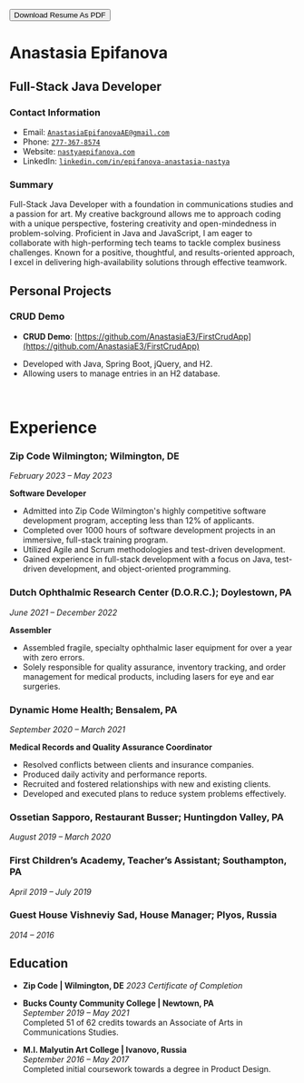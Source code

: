 <!-- <script src="http://code.jquery.com/jquery-1.4.2.min.js"></script> <script> var x = document.getElementsByClassName("site-footer-credits"); setTimeout(() => { x[0].remove(); }, 10); </script> -->

<div class="header-bar"></div>
 <link rel="stylesheet" type="text/css" media="all" href="./style.css" />
 <script>
    function downloadAsPDF() {
        // Assuming the PDF file is named 'sample.pdf' and resides in the same directory as your README.md
        window.location.href = 'resume.pdf';
    }
</script>
<meta property="og:title" content="Dean-Walls-Public-Portfolio" />

<button onclick="downloadAsPDF()">Download Resume As PDF</button> 

# Anastasia Epifanova 

## Full-Stack Java Developer

### Contact Information

* Email: [`AnastasiaEpifanovaAE@gmail.com`](AnastasiaEpifanovaAE@gmail.com)
* Phone: [`277-367-8574`](tel:+1-267-367-8574)
* Website: [`nastyaepifanova.com`](http://nastyaepifanova.com)
* LinkedIn: [`linkedin.com/in/epifanova-anastasia-nastya`](https://www.linkedin.com/in/epifanova-anastasia-nastya)

### Summary

Full-Stack Java Developer with a foundation in communications studies and a passion for art. My creative background allows me to approach coding with a unique perspective, fostering creativity and open-mindedness in problem-solving. Proficient in Java and JavaScript, I am eager to collaborate with high-performing tech teams to tackle complex business challenges. Known for a positive, thoughtful, and results-oriented approach, I excel in delivering high-availability solutions through effective teamwork.

## Personal Projects

### CRUD Demo
  <!-- * A [live demo can be viewed here.](http://crud_demo.deanwalls.com) allowing users to manage entries in an H2 database.  -->
  <!-- * Developed with Java, Spring Boot, jQuery, and H2; adopting the MVC architectural pattern for enhanced maintainability. 

### Back-End
  * Developed a backend service using Spring Boot, handling CRUD operations
  * Crafted RESTful APIs for data management, integrated services using Spring Annotations, and set up CORS for [https://deanofwalls.github.io](https://deanofwalls.github.io). -->

- **CRUD Demo**: [https://github.com/AnastasiaE3/FirstCrudApp](https://github.com/AnastasiaE3/FirstCrudApp) 
* Developed with Java, Spring Boot, jQuery, and H2.
* Allowing users to manage entries in an H2 database.


<!-- ### Front-End
  * Hosted on Github Pages with UI elements structured in HTML, styled with CSS, and dynamic data operations via AJAX.
  * Incorporated CORS for secure front-to-back-end communication. -->

<div style="page-break-before: always;"></div>
<br class="print-only">

# Experience
### Zip Code Wilmington; Wilmington, DE 
*February 2023 – May 2023*

**Software Developer**
- Admitted into Zip Code Wilmington's highly competitive software development program, accepting less than 12% of applicants.
- Completed over 1000 hours of software development projects in an immersive, full-stack training program.
- Utilized Agile and Scrum methodologies and test-driven development.
- Gained experience in full-stack development with a focus on Java, test-driven development, and object-oriented programming.

### Dutch Ophthalmic Research Center (D.O.R.C.); Doylestown, PA 
*June 2021 – December 2022*

**Assembler**
- Assembled fragile, specialty ophthalmic laser equipment for over a year with zero errors.
- Solely responsible for quality assurance, inventory tracking, and order management for medical products, including lasers for eye and ear surgeries.

### Dynamic Home Health; Bensalem, PA 
*September 2020 – March 2021*

**Medical Records and Quality Assurance Coordinator**
- Resolved conflicts between clients and insurance companies.
- Produced daily activity and performance reports.
- Recruited and fostered relationships with new and existing clients.
- Developed and executed plans to reduce system problems effectively.

### Ossetian Sapporo, Restaurant Busser; Huntingdon Valley, PA 
*August 2019 – March 2020*

### First Children’s Academy, Teacher’s Assistant; Southampton, PA 
*April 2019 – July 2019*

### Guest House Vishneviy Sad, House Manager; Plyos, Russia 
*2014 – 2016*
## Education
- **Zip Code | Wilmington, DE**
 *2023 Certificate of Completion*

- **Bucks County Community College | Newtown, PA**  
  *September 2019 – May 2021*  
  Completed 51 of 62 credits towards an Associate of Arts in Communications Studies.

- **M.I. Malyutin Art College | Ivanovo, Russia**  
  *September 2016 – May 2017*  
  Completed initial coursework towards a degree in Product Design.

